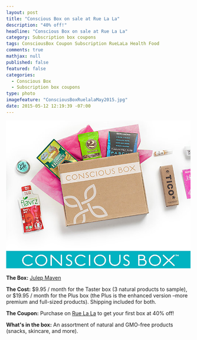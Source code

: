 ```yaml
---
layout: post
title: "Conscious Box on sale at Rue La La"
description: "40% off!"
headline: "Conscious Box on sale at Rue La La"
category: Subscription box coupons
tags: ConsciousBox Coupon Subscription RueLaLa Health Food
comments: true
mathjax: null
published: false
featured: false
categories: 
  - Conscious Box
  - Subscription box coupons
type: photo
imagefeature: "ConsciousBoxRuelalaMay2015.jpg"
date: 2015-05-12 12:19:39 -07:00
---
```


![Conscious Box Ruelala](/images/ConsciousBoxRuelalaMay2015.jpg)
<p><b>The Box:</b> <a href="https://www.julep.com/rewardsref/index/refer/id/1532991/">Julep Maven</a></p>
<p><b>The Cost:</b> $9.95 / month for the Taster box (3 natural products to sample), or $19.95 / month for the Plus box (the Plus is the enhanced version –more premium and full-sized products). Shipping included for both.</p>
<p><b>The Coupon:</b> Purchase on <a href="https://www.ruelala.com/invite/whatsupmailbox">Rue La La</a> to get your first box at 40% off!</p>
<p><b>What's in the box:</b> An assortment of natural and GMO-free products (snacks, skincare, and more).</p>

